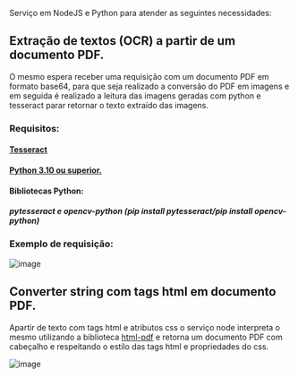 Serviço em NodeJS e Python para atender as seguintes necessidades:
## Extração de textos (OCR) a partir de um documento PDF.
O mesmo espera receber uma requisição com um documento PDF em formato base64, para que seja realizado a conversão do PDF em imagens
e em seguida é realizado a leitura das imagens geradas com python e tesseract parar retornar o texto extraído das imagens.

### Requisitos:
  #### <a href='https://github.com/UB-Mannheim/tesseract/wiki'>Tesseract</a>
  #### <a href='https://www.python.org/downloads/release/python-3100/'>Python 3.10 ou superior.</a>
  #### Bibliotecas Python:
  ##### pytesseract e opencv-python (pip install pytesseract/pip install opencv-python)
### Exemplo de requisição:
![image](https://user-images.githubusercontent.com/53841323/175152102-9131499c-b287-46c8-9d49-ffe89eec0a07.png)

## Converter string com tags html em documento PDF.
Apartir de texto com tags html e atributos css o serviço node interpreta o mesmo utilizando a biblioteca <a href='https://github.com/marcbachmann/node-html-pdf'>html-pdf</a>
e retorna um documento PDF com cabeçalho e respeitando o estilo das tags html e propriedades do css.

![image](https://user-images.githubusercontent.com/53841323/175153648-ec2f852c-c6bf-4f5b-b72c-2739b7e4308b.png)
